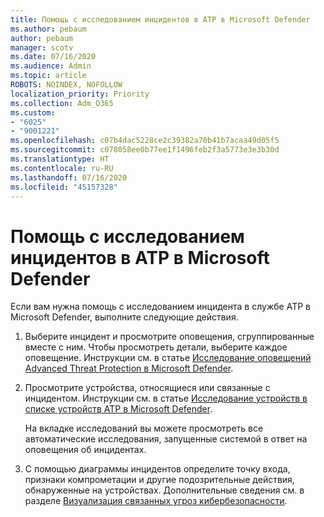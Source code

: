 ```yaml
---
title: Помощь с исследованием инцидентов в ATP в Microsoft Defender
ms.author: pebaum
author: pebaum
manager: scotv
ms.date: 07/16/2020
ms.audience: Admin
ms.topic: article
ROBOTS: NOINDEX, NOFOLLOW
localization_priority: Priority
ms.collection: Adm_O365
ms.custom:
- "6025"
- "9001221"
ms.openlocfilehash: c07b4dac5228ce2c39382a70b41b7acaa49d05f5
ms.sourcegitcommit: c078058ee0b77ee1f1496feb2f3a5773e3e3b30d
ms.translationtype: HT
ms.contentlocale: ru-RU
ms.lasthandoff: 07/16/2020
ms.locfileid: "45157328"
---
```

# <a name="need-help-investigating-incidents-in-microsoft-defender-atp"></a>Помощь с исследованием инцидентов в ATP в Microsoft Defender

Если вам нужна помощь с исследованием инцидента в службе ATP в Microsoft Defender, выполните следующие действия.

1. Выберите инцидент и просмотрите оповещения, сгруппированные вместе с ним. Чтобы просмотреть детали, выберите каждое оповещение. Инструкции см. в статье [Исследование оповещений Advanced Threat Protection в Microsoft Defender](https://docs.microsoft.com/windows/security/threat-protection/microsoft-defender-atp/investigate-alerts).
2. Просмотрите устройства, относящиеся или связанные с инцидентом. Инструкции см. в статье [Исследование устройств в списке устройств ATP в Microsoft Defender](https://docs.microsoft.com/windows/security/threat-protection/microsoft-defender-atp/investigate-machines).<br/>
 
    На вкладке исследований вы можете просмотреть все автоматические исследования, запущенные системой в ответ на оповещения об инцидентах.
3. С помощью диаграммы инцидентов определите точку входа, признаки компрометации и другие подозрительные действия, обнаруженные на устройствах. Дополнительные сведения см. в разделе [Визуализация связанных угроз кибербезопасности](https://docs.microsoft.com/windows/security/threat-protection/microsoft-defender-atp/investigate-incidents#visualizing-associated-cybersecurity-threats).  